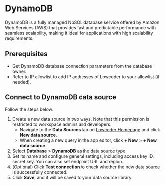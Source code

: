 # DynamoDB

DynamoDB is a fully managed NoSQL database service offered by Amazon Web Services (AWS) that provides fast and predictable performance with seamless scalability, making it ideal for applications with high scalability requirements.

## Prerequisites

* Get DynamoDB database connection parameters from the database owner.
* Refer to IP allowlist to add IP addresses of Lowcoder to your allowlist (if needed).

## Connect to DynamoDB data source

Follow the steps below:

1. Create a new data source in two ways. Note that this permission is restricted to workspace admins and developers.
   * Navigate to the **Data Sources** tab on [Lowcoder Homepage](https://lowcoder.dev) and click **New data source**.
   * When creating a new query in the app editor, click **+ New** > **+ New data source**.
2. Select **Database** > **DynamoDB** as the data source type.
3. Set its name and configure general settings, including access key ID, secret key. You can also set endpoint URL and region.
4. (Optional) Click **Test connection** to check whether the new data source is successfully connected.
5. Click **Save**, and it will be saved to your data source library.
